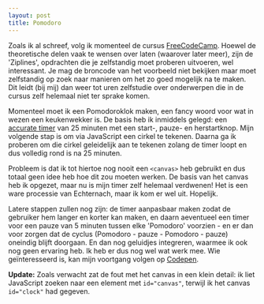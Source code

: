 ```yaml
---
layout: post
title: Pomodoro
---
```


Zoals ik al schreef, volg ik momenteel de cursus [FreeCodeCamp](http://www.freecodecamp.com). Hoewel de theoretische delen vaak te wensen over laten (waarover later meer), zijn de 'Ziplines', opdrachten die je zelfstandig moet proberen uitvoeren, wel interessant. Je mag de broncode van het voorbeeld niet bekijken maar moet zelfstandig op zoek naar manieren om het zo goed mogelijk na te maken. Dit leidt (bij mij) dan weer tot uren zelfstudie over onderwerpen die in de cursus zelf helemaal niet ter sprake komen.

Momenteel moet ik een Pomodoroklok maken, een fancy woord voor wat in wezen een keukenwekker is. De basis heb ik inmiddels gelegd: een [accurate timer](http://www.sitepoint.com/creating-accurate-timers-in-javascript/) van 25 minuten met een start-, pauze-  en herstartknop. Mijn volgende stap is om via JavaScript een cirkel te tekenen. Daarna ga ik proberen om die cirkel geleidelijk aan te tekenen zolang de timer loopt en dus volledig rond is na 25 minuten.

Probleem is dat ik tot hiertoe nog nooit een `<canvas>` heb gebruikt en dus totaal geen idee heb hoe dit zou moeten werken. De basis van het canvas heb ik opgezet, maar nu is mijn timer zelf helemaal verdwenen! Het is een ware processie van Echternach, maar ik kom er wel uit. Hopelijk.

Latere stappen zullen nog zijn: de timer aanpasbaar maken zodat de gebruiker hem langer en korter kan maken, en daarn aeventueel een timer voor een pauze van 5 minuten tussen elke 'Pomodoro' voorzien - en er dan voor zorgen dat de cyclus (Pomodoro - pauze - Pomodoro - pauze) oneindig blijft doorgaan. En dan nog geluidjes integreren, waarmee ik ook nog geen ervaring heb. Ik heb er dus nog wel wat werk mee. Wie geïnteresseerd is, kan mijn voortgang volgen op [Codepen](http://codepen.io/reneald/pen/ojXOXX).

**Update:** Zoals verwacht zat de fout met het canvas in een klein detail: ik liet JavaScript zoeken naar een element met `id="canvas"`, terwijl ik het canvas `id="clock"` had gegeven.